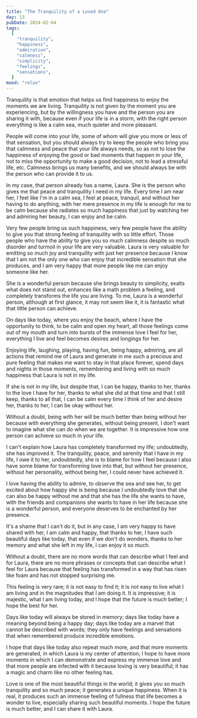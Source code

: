 ```yaml
---
title: "The Tranquility of a Loved One"
day: 13
pubDate: 2024-02-04
tags:
  [
    "tranquility",
    "happiness",
    "admiration",
    "calmness",
    "simplicity",
    "feelings",
    "sensations",
  ]
mood: "relax"
---
```


Tranquility is that emotion that helps us find happiness to enjoy the moments we are living. Tranquility is not given by the moment you are experiencing, but by the willingness you have and the person you are sharing it with, because even if your life is in a storm, with the right person everything is like a calm sea, much quieter and more pleasant.

People will come into your life, some of whom will give you more or less of that sensation, but you should always try to keep the people who bring you that calmness and peace that your life always needs, so as not to lose the happiness of enjoying the good or bad moments that happen in your life, not to miss the opportunity to make a good decision, not to lead a stressful life, etc. Calmness brings us many benefits, and we should always be with the person who can provide it to us.

In my case, that person already has a name, Laura. She is the person who gives me that peace and tranquility I need in my life. Every time I am near her, I feel like I'm in a calm sea, I feel at peace, tranquil, and without her having to do anything, with her mere presence in my life is enough for me to be calm because she radiates so much happiness that just by watching her and admiring her beauty, I can enjoy and be calm.

Very few people bring us such happiness, very few people have the ability to give you that strong feeling of tranquility with so little effort. Those people who have the ability to give you so much calmness despite so much disorder and turmoil in your life are very valuable. Laura is very valuable for emitting so much joy and tranquility with just her presence because I know that I am not the only one who can enjoy that incredible sensation that she produces, and I am very happy that more people like me can enjoy someone like her.

She is a wonderful person because she brings beauty to simplicity, exalts what does not stand out, enhances like a math problem a feeling, and completely transforms the life you are living. To me, Laura is a wonderful person, although at first glance, it may not seem like it, it is fantastic what that little person can achieve.

On days like today, where you enjoy the beach, where I have the opportunity to think, to be calm and open my heart, all those feelings come out of my mouth and turn into bursts of the immense love I feel for her, everything I live and feel becomes desires and longings for her.

Enjoying life, laughing, playing, having fun, being happy, admiring, are all actions that remind me of Laura and generate in me such a precious and pure feeling that makes me want to stay in that place forever, spend days and nights in those moments, remembering and living with so much happiness that Laura is not in my life.

If she is not in my life, but despite that, I can be happy, thanks to her, thanks to the love I have for her, thanks to what she did at that time and that I still keep, thanks to all that, I can be calm every time I think of her and desire her, thanks to her, I can be okay without her.

Without a doubt, being with her will be much better than being without her because with everything she generates, without being present, I don't want to imagine what she can do when we are together. It is impressive how one person can achieve so much in your life.

I can't explain how Laura has completely transformed my life; undoubtedly, she has improved it. The tranquility, peace, and serenity that I have in my life, I owe it to her, undoubtedly, she is to blame for how I feel because I also have some blame for transforming love into that, but without her presence, without her personality, without being her, I could never have achieved it.

I love having the ability to admire, to observe the sea and see her, to get excited about how happy she is being because I undoubtedly love that she can also be happy without me and that she has the life she wants to have, with the friends and companions she wants to have in her life because she is a wonderful person, and everyone deserves to be enchanted by her presence.

It's a shame that I can't do it, but in any case, I am very happy to have shared with her, I am calm and happy, that thanks to her, I have such beautiful days like today, that even if we don't do wonders, thanks to her memory and what she left in my life, I can enjoy it so much.

Without a doubt, there are no more words that can describe what I feel and for Laura, there are no more phrases or concepts that can describe what I feel for Laura because that feeling has transformed in a way that has risen like foam and has not stopped surprising me.

This feeling is very rare; it is not easy to find it; it is not easy to live what I am living and in the magnitudes that I am doing it. It is impressive; it is majestic, what I am living today, and I hope that the future is much better; I hope the best for her.

Days like today will always be stored in memory; days like today have a meaning beyond being a happy day; days like today are a marvel that cannot be described with words; they only have feelings and sensations that when remembered produce incredible emotions.

I hope that days like today also repeat much more, and that more moments are generated, in which Laura is my center of attention; I hope to have more moments in which I can demonstrate and express my immense love and that more people are infected with it because loving is very beautiful; it has a magic and charm like no other feeling has.

Love is one of the most beautiful things in the world; it gives you so much tranquility and so much peace; it generates a unique happiness. When it is real, it produces such an immense feeling of fullness that life becomes a wonder to live, especially sharing such beautiful moments. I hope the future is much better, and I can share it with Laura.
